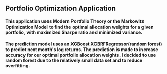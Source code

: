 ## Portfolio Optimization Application
#### This application uses Modern Portfolio Theory or the Markowitz Optimization Model to find the optimal allocation weights for a given portfolio, with maximized Sharpe ratio and minimized variance. 
#### The prediction model uses an XGBoost XGBRFRegressor(random forest) to predict next month's log returns. The prediction is made to increase accuracy for our optimal portfolio allocation weights. I decided to use random forest due to the relatively small data set and to reduce overfitting.
